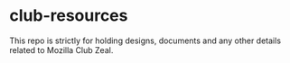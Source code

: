 # club-resources

This repo is strictly for holding designs, documents and any other details related to Mozilla Club Zeal.
